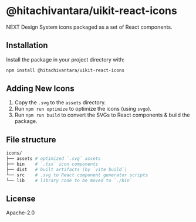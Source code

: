 # @hitachivantara/uikit-react-icons

NEXT Design System icons packaged as a set of React components.

## Installation

Install the package in your project directory with:

```sh
npm install @hitachivantara/uikit-react-icons
```

## Adding New Icons

1. Copy the `.svg` to the `assets` directory.
2. Run `npm run optimize` to optimize the icons (using `svgo`).
3. Run `npm run build` to convert the SVGs to React components & build the package.

## File structure

```sh
icons/
├── assets # optimized `.svg` assets
├── bin    # `.tsx` icon components
├── dist   # built artifacts (by `vite build`)
└── src    # .svg to React component generator scripts
└── lib    # library code to be moved to `./bin`
```

## License

Apache-2.0
